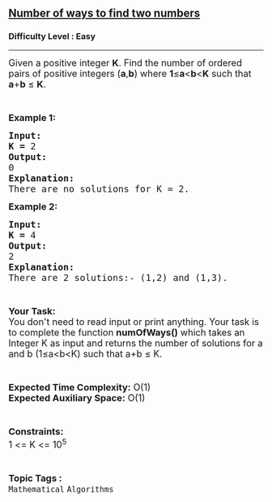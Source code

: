<h2><a href="https://www.geeksforgeeks.org/problems/number-of-ways-to-find-two-numbers2840/1">Number of ways to find two numbers</a></h2><h3>Difficulty Level : Easy</h3><hr><div class="problems_problem_content__Xm_eO"><p><span style="font-size:18px">Given a positive integer <strong>K</strong>. Find the number of ordered pairs of positive integers (<strong>a</strong>,<strong>b</strong>) where <strong>1</strong>≤<strong>a</strong>&lt;<strong>b</strong>&lt;<strong>K</strong> such that <strong>a</strong>+<strong>b</strong> ≤ <strong>K</strong>.</span></p>

<p>&nbsp;</p>

<p><span style="font-size:18px"><strong>Example 1:</strong></span></p>

<pre><span style="font-size:18px"><strong>Input:</strong></span>
<span style="font-size:18px"><strong>K = </strong>2</span>
<span style="font-size:18px"><strong>Output:
</strong>0</span>
<span style="font-size:18px"><strong>Explanation:</strong></span>
<span style="font-size:18px">There are no solutions for K = 2.</span></pre>

<p><span style="font-size:18px"><strong>Example 2:</strong></span></p>

<pre><span style="font-size:18px"><strong>Input:</strong></span>
<span style="font-size:18px"><strong>K = </strong>4</span>
<span style="font-size:18px"><strong>Output:
</strong>2</span>
<span style="font-size:18px"><strong>Explanation:</strong></span>
<span style="font-size:18px">There are 2 solutions:- (1,2) and (1,3).</span>
</pre>

<p>&nbsp;</p>

<p><span style="font-size:18px"><strong>Your Task:</strong><br>
You don't need to read input or print anything. Your task is to complete the function <strong>numOfWays()</strong> which takes an Integer K as input and returns the number of solutions for a and b (1≤a&lt;b&lt;K) such that a+b ≤ K.</span></p>

<p>&nbsp;</p>

<p><span style="font-size:18px"><strong>Expected Time Complexity:</strong> O(1)<br>
<strong>Expected Auxiliary Space:</strong> O(1)</span></p>

<p>&nbsp;</p>

<p><span style="font-size:18px"><strong>Constraints:</strong></span><br>
<span style="font-size:18px">1 &lt;= K &lt;= 10<sup>5</sup></span></p>
</div><br><p><span style=font-size:18px><strong>Topic Tags : </strong><br><code>Mathematical</code>&nbsp;<code>Algorithms</code>&nbsp;